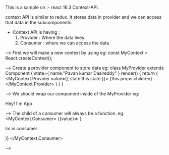 This is a sample on :- react 16.3 Context-API.

context API is similar to redux. It stores data in provider and we can access that data in the subcomponents.
- Context API is having :
  1.  Provider : Where the data lives
  2.  Consumer : where we can access the data

--> First we will make a new context by using
    eg: const MyContext = React.createContext();

--> Create a provider component to store data
    eg: class MyProvider extends Component {
          state={
            name:"Pavan kumar Dasireddy"
          }
          render() {
            return (
              <MyContext.Provider value={{
                state:this.state
              }}>
                {this.props.children}
              </MyContext.Provider>
            )
          }
        }

--> We should wrap our component inside of the MyProvider
    eg: <MyProvider>
          <div>
            <p>Hey! I'm App</p>
            <Family/>
          </div>
        </MyProvider> 


--> The child of a consumer will always be a function.
    eg: <MyContext.Consumer>
          {(value)=> (
            <p>Im in consumer</p>
          )}
        </MyContext.Consumer>

--> 